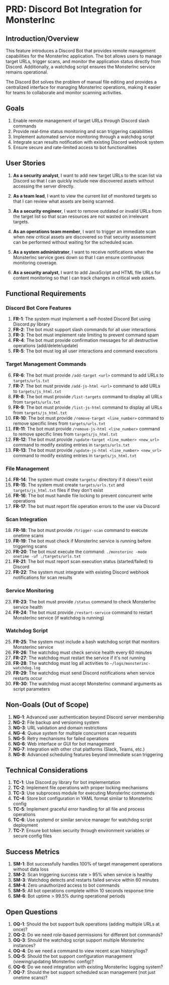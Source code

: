 # PRD: Discord Bot Integration for MonsterInc

## Introduction/Overview

This feature introduces a Discord Bot that provides remote management capabilities for the MonsterInc application. The bot allows users to manage target URLs, trigger scans, and monitor the application status directly from Discord. Additionally, a watchdog script ensures the MonsterInc service remains operational.

The Discord Bot solves the problem of manual file editing and provides a centralized interface for managing MonsterInc operations, making it easier for teams to collaborate and monitor scanning activities.

## Goals

1. Enable remote management of target URLs through Discord slash commands
2. Provide real-time status monitoring and scan triggering capabilities
3. Implement automated service monitoring through a watchdog script
4. Integrate scan results notification with existing Discord webhook system
5. Ensure secure and rate-limited access to bot functionalities

## User Stories

1. **As a security analyst**, I want to add new target URLs to the scan list via Discord so that I can quickly include new discovered assets without accessing the server directly.

2. **As a team lead**, I want to view the current list of monitored targets so that I can review what assets are being scanned.

3. **As a security engineer**, I want to remove outdated or invalid URLs from the target list so that scan resources are not wasted on irrelevant targets.

4. **As an operations team member**, I want to trigger an immediate scan when new critical assets are discovered so that security assessment can be performed without waiting for the scheduled scan.

5. **As a system administrator**, I want to receive notifications when the MonsterInc service goes down so that I can ensure continuous monitoring coverage.

6. **As a security analyst**, I want to add JavaScript and HTML file URLs for content monitoring so that I can track changes in critical web assets.

## Functional Requirements

### Discord Bot Core Features

1. **FR-1**: The system must implement a self-hosted Discord Bot using Discord.py library
2. **FR-2**: The bot must support slash commands for all user interactions
3. **FR-3**: The bot must implement rate limiting to prevent command spam
4. **FR-4**: The bot must provide confirmation messages for all destructive operations (add/delete/update)
5. **FR-5**: The bot must log all user interactions and command executions

### Target Management Commands

6. **FR-6**: The bot must provide `/add-target <url>` command to add URLs to `targets/urls.txt`
7. **FR-7**: The bot must provide `/add-js-html <url>` command to add URLs to `targets/js_html.txt`
8. **FR-8**: The bot must provide `/list-targets` command to display all URLs from `targets/urls.txt`
9. **FR-9**: The bot must provide `/list-js-html` command to display all URLs from `targets/js_html.txt`
10. **FR-10**: The bot must provide `/remove-target <line_number>` command to remove specific lines from `targets/urls.txt`
11. **FR-11**: The bot must provide `/remove-js-html <line_number>` command to remove specific lines from `targets/js_html.txt`
12. **FR-12**: The bot must provide `/update-target <line_number> <new_url>` command to modify existing entries in `targets/urls.txt`
13. **FR-13**: The bot must provide `/update-js-html <line_number> <new_url>` command to modify existing entries in `targets/js_html.txt`

### File Management

14. **FR-14**: The system must create `targets/` directory if it doesn't exist
15. **FR-15**: The system must create `targets/urls.txt` and `targets/js_html.txt` files if they don't exist
16. **FR-16**: The bot must handle file locking to prevent concurrent write operations
17. **FR-17**: The bot must report file operation errors to the user via Discord

### Scan Integration

18. **FR-18**: The bot must provide `/trigger-scan` command to execute onetime scans
19. **FR-19**: The bot must check if MonsterInc service is running before triggering scans
20. **FR-20**: The bot must execute the command: `./monsterinc -mode onetime -uf ./targets/urls.txt`
21. **FR-21**: The bot must report scan execution status (started/failed) to Discord
22. **FR-22**: The system must integrate with existing Discord webhook notifications for scan results

### Service Monitoring

23. **FR-23**: The bot must provide `/status` command to check MonsterInc service health
24. **FR-24**: The bot must provide `/restart-service` command to restart MonsterInc service (if watchdog is running)

### Watchdog Script

25. **FR-25**: The system must include a bash watchdog script that monitors MonsterInc service
26. **FR-26**: The watchdog must check service health every 60 minutes
27. **FR-27**: The watchdog must restart the service if it's not running
28. **FR-28**: The watchdog must log all activities to `~/logs/monsterinc-watchdog.log`
29. **FR-29**: The watchdog must send Discord notifications when service restarts occur
30. **FR-30**: The watchdog must accept MonsterInc command arguments as script parameters

## Non-Goals (Out of Scope)

1. **NG-1**: Advanced user authentication beyond Discord server membership
2. **NG-2**: File backup and versioning system
3. **NG-3**: URL validation and domain restrictions
4. **NG-4**: Queue system for multiple concurrent scan requests
5. **NG-5**: Retry mechanisms for failed operations
6. **NG-6**: Web interface or GUI for bot management
7. **NG-7**: Integration with other chat platforms (Slack, Teams, etc.)
8. **NG-8**: Advanced scheduling features beyond immediate scan triggering

## Technical Considerations

1. **TC-1**: Use Discord.py library for bot implementation
2. **TC-2**: Implement file operations with proper locking mechanisms
3. **TC-3**: Use subprocess module for executing MonsterInc commands
4. **TC-4**: Store bot configuration in YAML format similar to MonsterInc config
5. **TC-5**: Implement graceful error handling for all file and process operations
6. **TC-6**: Use systemd or similar service manager for watchdog script deployment
7. **TC-7**: Ensure bot token security through environment variables or secure config files

## Success Metrics

1. **SM-1**: Bot successfully handles 100% of target management operations without data loss
2. **SM-2**: Scan triggering success rate > 95% when service is healthy
3. **SM-3**: Watchdog detects and restarts failed service within 60 minutes
4. **SM-4**: Zero unauthorized access to bot commands
5. **SM-5**: All bot operations complete within 10 seconds response time
6. **SM-6**: Bot uptime > 99.5% during operational periods

## Open Questions

1. **OQ-1**: Should the bot support bulk operations (adding multiple URLs at once)?
2. **OQ-2**: Do we need role-based permissions for different bot commands?
3. **OQ-3**: Should the watchdog script support multiple MonsterInc instances?
4. **OQ-4**: Do we need a command to view recent scan history/logs?
5. **OQ-5**: Should the bot support configuration management (viewing/updating MonsterInc config)?
6. **OQ-6**: Do we need integration with existing MonsterInc logging system?
7. **OQ-7**: Should the bot support scheduled scan management (not just onetime scans)? 